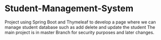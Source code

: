 # Student-Management-System
Project using Spring Boot and Thymeleaf to develop a page where we can manage student database such as add delete and update the student
The main project is in master Branch for security purposes and later changes.
